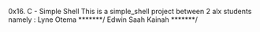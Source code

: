 0x16. C - Simple Shell
This is a simple_shell project between 2 alx students namely : 
Lyne Otema *******/
Edwin Saah Kainah *******/
